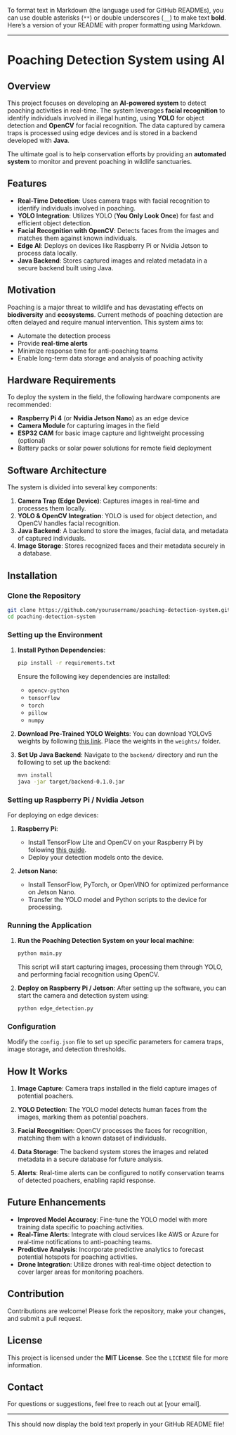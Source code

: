 To format text in Markdown (the language used for GitHub READMEs), you can use double asterisks (`**`) or double underscores (`__`) to make text **bold**. Here’s a version of your README with proper formatting using Markdown.

---

# **Poaching Detection System using AI**

## **Overview**
This project focuses on developing an **AI-powered system** to detect poaching activities in real-time. The system leverages **facial recognition** to identify individuals involved in illegal hunting, using **YOLO** for object detection and **OpenCV** for facial recognition. The data captured by camera traps is processed using edge devices and is stored in a backend developed with **Java**.

The ultimate goal is to help conservation efforts by providing an **automated system** to monitor and prevent poaching in wildlife sanctuaries.

## **Features**
- **Real-Time Detection**: Uses camera traps with facial recognition to identify individuals involved in poaching.
- **YOLO Integration**: Utilizes YOLO (**You Only Look Once**) for fast and efficient object detection.
- **Facial Recognition with OpenCV**: Detects faces from the images and matches them against known individuals.
- **Edge AI**: Deploys on devices like Raspberry Pi or Nvidia Jetson to process data locally.
- **Java Backend**: Stores captured images and related metadata in a secure backend built using Java.

## **Motivation**
Poaching is a major threat to wildlife and has devastating effects on **biodiversity** and **ecosystems**. Current methods of poaching detection are often delayed and require manual intervention. This system aims to:
- Automate the detection process
- Provide **real-time alerts**
- Minimize response time for anti-poaching teams
- Enable long-term data storage and analysis of poaching activity

## **Hardware Requirements**
To deploy the system in the field, the following hardware components are recommended:
- **Raspberry Pi 4** (or **Nvidia Jetson Nano**) as an edge device
- **Camera Module** for capturing images in the field
- **ESP32 CAM** for basic image capture and lightweight processing (optional)
- Battery packs or solar power solutions for remote field deployment

## **Software Architecture**
The system is divided into several key components:
1. **Camera Trap (Edge Device)**: Captures images in real-time and processes them locally.
2. **YOLO & OpenCV Integration**: YOLO is used for object detection, and OpenCV handles facial recognition.
3. **Java Backend**: A backend to store the images, facial data, and metadata of captured individuals.
4. **Image Storage**: Stores recognized faces and their metadata securely in a database.

## **Installation**

### **Clone the Repository**
```bash
git clone https://github.com/yourusername/poaching-detection-system.git
cd poaching-detection-system
```

### **Setting up the Environment**

1. **Install Python Dependencies**:
   ```bash
   pip install -r requirements.txt
   ```
   Ensure the following key dependencies are installed:
   - `opencv-python`
   - `tensorflow`
   - `torch`
   - `pillow`
   - `numpy`

2. **Download Pre-Trained YOLO Weights**:
   You can download YOLOv5 weights by following [this link](https://github.com/ultralytics/yolov5/releases). Place the weights in the `weights/` folder.

3. **Set Up Java Backend**:
   Navigate to the `backend/` directory and run the following to set up the backend:
   ```bash
   mvn install
   java -jar target/backend-0.1.0.jar
   ```

### **Setting up Raspberry Pi / Nvidia Jetson**
For deploying on edge devices:
1. **Raspberry Pi**:
   - Install TensorFlow Lite and OpenCV on your Raspberry Pi by following [this guide](https://www.tensorflow.org/lite/guide/python).
   - Deploy your detection models onto the device.
   
2. **Jetson Nano**:
   - Install TensorFlow, PyTorch, or OpenVINO for optimized performance on Jetson Nano.
   - Transfer the YOLO model and Python scripts to the device for processing.

### **Running the Application**
1. **Run the Poaching Detection System on your local machine**:
   ```bash
   python main.py
   ```
   This script will start capturing images, processing them through YOLO, and performing facial recognition using OpenCV.

2. **Deploy on Raspberry Pi / Jetson**:
   After setting up the software, you can start the camera and detection system using:
   ```bash
   python edge_detection.py
   ```

### **Configuration**
Modify the `config.json` file to set up specific parameters for camera traps, image storage, and detection thresholds.

## **How It Works**

1. **Image Capture**: 
   Camera traps installed in the field capture images of potential poachers.
   
2. **YOLO Detection**: 
   The YOLO model detects human faces from the images, marking them as potential poachers.
   
3. **Facial Recognition**: 
   OpenCV processes the faces for recognition, matching them with a known dataset of individuals.

4. **Data Storage**: 
   The backend system stores the images and related metadata in a secure database for future analysis.

5. **Alerts**: 
   Real-time alerts can be configured to notify conservation teams of detected poachers, enabling rapid response.

## **Future Enhancements**
- **Improved Model Accuracy**: Fine-tune the YOLO model with more training data specific to poaching activities.
- **Real-Time Alerts**: Integrate with cloud services like AWS or Azure for real-time notifications to anti-poaching teams.
- **Predictive Analysis**: Incorporate predictive analytics to forecast potential hotspots for poaching activities.
- **Drone Integration**: Utilize drones with real-time object detection to cover larger areas for monitoring poachers.

## **Contribution**
Contributions are welcome! Please fork the repository, make your changes, and submit a pull request.

## **License**
This project is licensed under the **MIT License**. See the `LICENSE` file for more information.

## **Contact**
For questions or suggestions, feel free to reach out at [your email].

---

This should now display the bold text properly in your GitHub README file!